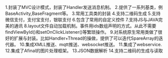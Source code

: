 1.封装了MVC设计模式，封装了Handler发送消息机制。
2.提供了一系列基类，例 BaseActivity,BaseFragment等。
3.常用工具类的封装
4.支持二维码生成
5.支持微信支付，支付宝支付，银联支付
6.包含了常用的自定义控件
7.支持JS与JAVA完美的通讯
8.layout文件自动加载机制。事件用ids数组声明的方式。从此不需要findViewById()和setOnClickListener()等繁琐操作。
9.对系统原生常用类做了很好的扩展与封装。比如Handler+Thread的操做，提供了可以迭代SpareArray的迭代器。
10.集成XMLL推送、mqtt推送、websocket推送。
11.集成了webservice.
12.集成了Afinal的图片处理框架。
13.JSON数据解析
14.支持二维码的生成与读取
